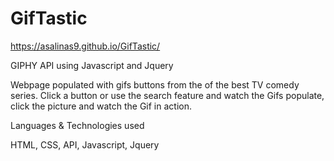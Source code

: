# GifTastic
https://asalinas9.github.io/GifTastic/

GIPHY API using Javascript and Jquery

Webpage populated with gifs buttons from the of the best TV comedy series. Click a button or use the search feature and watch the Gifs populate, click the picture and watch the Gif in action.

Languages & Technologies used

HTML, CSS, API, Javascript, Jquery
